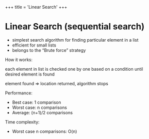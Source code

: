 +++
title = 'Linear Search'
+++
# Linear Search (sequential search)
- simplest search algorithm for finding particular element in a list
- efficient for small lists
- belongs to the “Brute force” strategy

How it works:

each element in list is checked one by one based on a condition until desired element is found

element found => location returned, algorithm stops

Performance:

- Best case: 1 comparison
- Worst case: n comparisons
- Average: (n+1)/2 comparisons

Time complexity:

- Worst case n comparisons: O(n)
